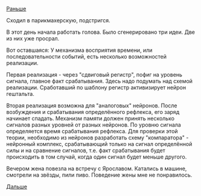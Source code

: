 [Раньше](2018.03.08.md)

Сходил в парикмахерскую, подстригся.

В этот день начала работать голова. Было сгенерировано три идеи. Две из них уже просрал.

Вот оставшаяся:
У механизма восприятия времени, или последовательности событий, есть несколько возможностей реализации.

Первая реализация - через "сдвиговый регистр", пофиг на уровень сигнала, главное факт срабатывания. Здесь надо подумать над схемой реализации. Сработавший по шаблону регистр активизирует нейрон гештальта.

Вторая реализация возможна для "аналоговых" нейронов. После возбуждения и срабатывания определённого рефлекса, его заряд начинает спадать. Механизм памяти должен принять несколько сигналов разных уровней от разных нейронов. По уровню сигнала определяется время срабатывания рефлекса. Для проверки этой теории, необходимо из нейронов разработать схему "компаратора" - нейронный комплекс, срабатывающий только на сигнал определённой силы и на сравнение сигналов, т.е. факт срабатывания будет происходить в том случай, когда один сигнал будет меньше другого.

Вечером жена повезла на встречу с Ярославом. Катались в машине, смотрели на звёзды, пили пиво. Поведение жены мне не понравилось.

[Дальше](2018.03.10.md)